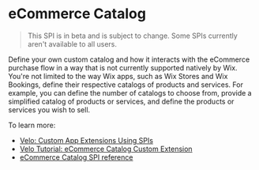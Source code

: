 # eCommerce Catalog
  
>This SPI is in beta and is subject to change. Some SPIs currently aren't available to all users.

Define your own custom catalog and how it interacts with the eCommerce purchase flow in a way that is not currently supported natively by Wix. You're not limited to the way Wix apps, such as Wix Stores and Wix Bookings, define their respective catalogs of products and services. For example, you can define the number of catalogs to choose from, provide a simplified catalog of products or services, and define the products or services you wish to sell.

To learn more: 
+ [Velo: Custom App Extensions Using SPIs](https://support.wix.com/en/article/velo-custom-business-app-extensions-using-spis-beta)
+ [Velo Tutorial: eCommerce Catalog Custom Extension](https://support.wix.com/en/article/velo-ecommerce-custom-catalog-integration)
+ [eCommerce Catalog SPI reference](https://www.wix.com/velo/reference/spis/ecom-catalog)